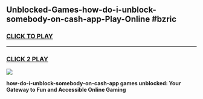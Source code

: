 
## Unblocked-Games-how-do-i-unblock-somebody-on-cash-app-Play-Online #bzric
<h3>
<a href="https://news.freeplayer.one?title=how-do-i-unblock-somebody-on-cash-app&ref=3">CLICK TO PLAY</a></h3>
<hr>

<h3>
<a href="https://news.freeplayer.one?title=how-do-i-unblock-somebody-on-cash-app&ref=3">CLICK 2 PLAY</a>
  
</h3>

<a href="https://news.freeplayer.one?title=how-do-i-unblock-somebody-on-cash-app&ref=3"><img src="https://clearcache.store/games.png"></a>


**how-do-i-unblock-somebody-on-cash-app games unblocked: Your Gateway to Fun and Accessible Online Gaming**
